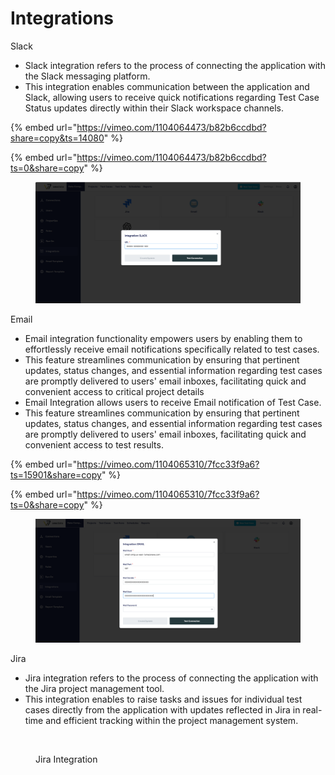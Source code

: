 # Integrations

Slack

* Slack integration refers to the process of connecting the application with the Slack messaging platform.
* This integration enables communication between the application and Slack, allowing users to receive quick notifications regarding Test Case Status updates directly within their Slack workspace channels.

{% embed url="https://vimeo.com/1104064473/b82b6ccdbd?share=copy&ts=14080" %}

{% embed url="https://vimeo.com/1104064473/b82b6ccdbd?ts=0&share=copy" %}

<figure><img src="../../.gitbook/assets/image (1) (1) (1).png" alt=""><figcaption></figcaption></figure>



Email

* Email integration functionality empowers users by enabling them to effortlessly receive email notifications specifically related to test cases.
* This feature streamlines communication by ensuring that pertinent updates, status changes, and essential information regarding test cases are promptly delivered to users' email inboxes, facilitating quick and convenient access to critical project details
* Email Integration allows users to receive Email notification of Test Case.
* This feature streamlines communication by ensuring that pertinent updates, status changes, and essential information regarding test cases are promptly delivered to users' email inboxes, facilitating quick and convenient access to test results.

{% embed url="https://vimeo.com/1104065310/7fcc33f9a6?ts=15901&share=copy" %}

{% embed url="https://vimeo.com/1104065310/7fcc33f9a6?ts=0&share=copy" %}

<figure><img src="../../.gitbook/assets/image (3) (1).png" alt=""><figcaption></figcaption></figure>

Jira

* Jira integration refers to the process of connecting the application with the Jira project management tool.
* This integration enables to raise tasks and issues for individual test cases directly from the application with updates reflected in Jira in real-time and efficient tracking within the project management system.

<figure><img src="../../.gitbook/assets/Screenshot 2025-04-29 at 7.40.19 PM.png" alt=""><figcaption><p>Jira Integration</p></figcaption></figure>




